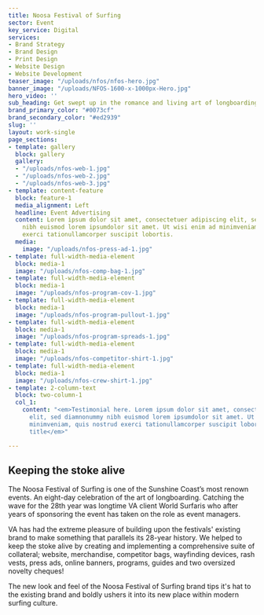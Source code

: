 ```yaml
---
title: Noosa Festival of Surfing
sector: Event
key_service: Digital
services:
- Brand Strategy
- Brand Design
- Print Design
- Website Design
- Website Development
teaser_image: "/uploads/nfos/nfos-hero.jpg"
banner_image: "/uploads/NFOS-1600-x-1000px-Hero.jpg"
hero_video: ''
sub_heading: Get swept up in the romance and living art of longboarding.
brand_primary_color: "#0073cf"
brand_secondary_color: "#ed2939"
slug: ''
layout: work-single
page_sections:
- template: gallery
  block: gallery
  gallery:
  - "/uploads/nfos-web-1.jpg"
  - "/uploads/nfos-web-2.jpg"
  - "/uploads/nfos-web-3.jpg"
- template: content-feature
  block: feature-1
  media_alignment: Left
  headline: Event Advertising
  content: Lorem ipsum dolor sit amet, consectetuer adipiscing elit, sed diamnonummy
    nibh euismod lorem ipsumdolor sit amet. Ut wisi enim ad minimveniam, quis nostrud
    exerci tationullamcorper suscipit lobortis.
  media:
    image: "/uploads/nfos-press-ad-1.jpg"
- template: full-width-media-element
  block: media-1
  image: "/uploads/nfos-comp-bag-1.jpg"
- template: full-width-media-element
  block: media-1
  image: "/uploads/nfos-program-cov-1.jpg"
- template: full-width-media-element
  block: media-1
  image: "/uploads/nfos-program-pullout-1.jpg"
- template: full-width-media-element
  block: media-1
  image: "/uploads/nfos-program-spreads-1.jpg"
- template: full-width-media-element
  block: media-1
  image: "/uploads/nfos-competitor-shirt-1.jpg"
- template: full-width-media-element
  block: media-1
  image: "/uploads/nfos-crew-shirt-1.jpg"
- template: 2-column-text
  block: two-column-1
  col_1:
    content: "<em>Testimonial here. Lorem ipsum dolor sit amet, consectetuer adipiscing
      elit, sed diamnonummy nibh euismod lorem ipsumdolor sit amet. Ut wisi enim ad
      minimveniam, quis nostrud exerci tationullamcorper suscipit lobortis.<br><br>Name,
      title</em>"

---
```

## **Keeping the stoke alive**

The Noosa Festival of Surfing is one of the Sunshine Coast’s most renown events. An eight-day celebration of the art of longboarding. Catching the wave for the 28th year was longtime VA client World Surfaris who after years of sponsoring the event has taken on the role as event managers.

VA has had the extreme pleasure of building upon the festivals' existing brand to make something that parallels its 28-year history. We helped to keep the stoke alive by creating and implementing a comprehensive suite of collateral; website, merchandise, competitor bags, wayfinding devices, rash vests, press ads, online banners, programs, guides and two oversized novelty cheques!

The new look and feel of the Noosa Festival of Surfing brand tips it's hat to the existing brand and boldly ushers it into its new place within modern surfing culture.
